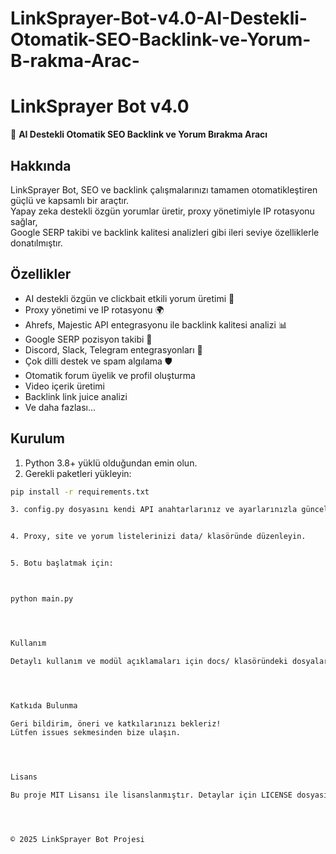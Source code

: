 # LinkSprayer-Bot-v4.0-AI-Destekli-Otomatik-SEO-Backlink-ve-Yorum-B-rakma-Arac-



# LinkSprayer Bot v4.0

🚀 **AI Destekli Otomatik SEO Backlink ve Yorum Bırakma Aracı**



## Hakkında

LinkSprayer Bot, SEO ve backlink çalışmalarınızı tamamen otomatikleştiren güçlü ve kapsamlı bir araçtır.  
Yapay zeka destekli özgün yorumlar üretir, proxy yönetimiyle IP rotasyonu sağlar,  
Google SERP takibi ve backlink kalitesi analizleri gibi ileri seviye özelliklerle donatılmıştır.  



## Özellikler

- AI destekli özgün ve clickbait etkili yorum üretimi 🤖  
- Proxy yönetimi ve IP rotasyonu 🌍  
- Ahrefs, Majestic API entegrasyonu ile backlink kalitesi analizi 📊  
- Google SERP pozisyon takibi 🔎  
- Discord, Slack, Telegram entegrasyonları 💬  
- Çok dilli destek ve spam algılama 🛡️  
- Otomatik forum üyelik ve profil oluşturma  
- Video içerik üretimi  
- Backlink link juice analizi  
- Ve daha fazlası...



## Kurulum

1. Python 3.8+ yüklü olduğundan emin olun.  
2. Gerekli paketleri yükleyin:  
```bash
pip install -r requirements.txt

3. config.py dosyasını kendi API anahtarlarınız ve ayarlarınızla güncelleyin.


4. Proxy, site ve yorum listelerinizi data/ klasöründe düzenleyin.


5. Botu başlatmak için:



python main.py




Kullanım

Detaylı kullanım ve modül açıklamaları için docs/ klasöründeki dosyaları inceleyebilirsiniz.




Katkıda Bulunma

Geri bildirim, öneri ve katkılarınızı bekleriz!
Lütfen issues sekmesinden bize ulaşın.




Lisans

Bu proje MIT Lisansı ile lisanslanmıştır. Detaylar için LICENSE dosyasına bakınız.




© 2025 LinkSprayer Bot Projesi
